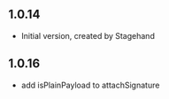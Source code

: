 ## 1.0.14

- Initial version, created by Stagehand

## 1.0.16
- add isPlainPayload to attachSignature